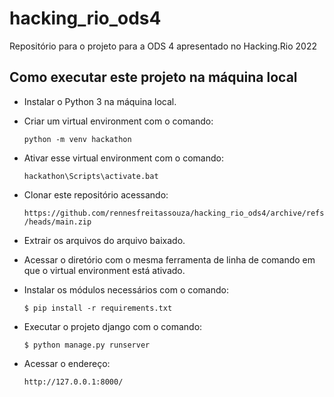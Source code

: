 # hacking_rio_ods4
Repositório para o projeto para a ODS 4 apresentado no Hacking.Rio 2022

## Como executar este projeto na máquina local

- Instalar o Python 3 na máquina local.<p>
- Criar um virtual environment com o comando:<p>
  `python -m venv hackathon`<p>
- Ativar esse virtual environment com o comando:<p>
  `hackathon\Scripts\activate.bat`<p>
- Clonar este repositório acessando:<p>
  `https://github.com/rennesfreitassouza/hacking_rio_ods4/archive/refs/heads/main.zip`<p>
- Extrair os arquivos do arquivo baixado.<p>
- Acessar o diretório com o mesma ferramenta de linha de comando em que o virtual environment está ativado.<p>
- Instalar os módulos necessários com o comando:<p>
  `$ pip install -r requirements.txt`<p>
- Executar o projeto django com o comando:<p>
  `$ python manage.py runserver`<p>
- Acessar o endereço:<p>
  `http://127.0.0.1:8000/`
